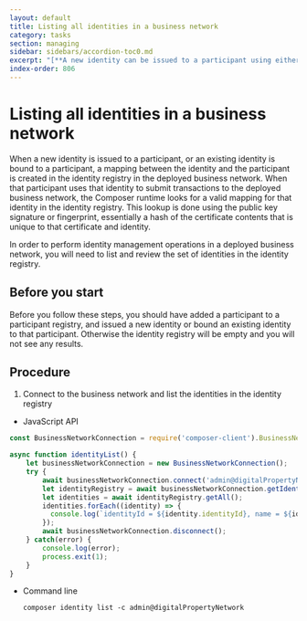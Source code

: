 ```yaml
---
layout: default
title: Listing all identities in a business network
category: tasks
section: managing
sidebar: sidebars/accordion-toc0.md
excerpt: "[**A new identity can be issued to a participant using either the API or the command line**](../managing/identity-issue.html). Once a new identity has been issued, the identity can then be used by the participant to interact with the business network in the context of that participant."
index-order: 806
---
```


# Listing all identities in a business network

When a new identity is issued to a participant, or an existing identity is bound to a
participant, a mapping between the identity and the participant is created in the identity
registry in the deployed business network. When that participant uses that identity to
submit transactions to the deployed business network, the Composer runtime looks for a
valid mapping for that identity in the identity registry. This lookup is done using
the public key signature or fingerprint, essentially a hash of the certificate contents
that is unique to that certificate and identity.

In order to perform identity management operations in a deployed business network, you
will need to list and review the set of identities in the identity registry.

## Before you start

Before you follow these steps, you should have added a participant to a participant
registry, and issued a new identity or bound an existing identity to that participant.
Otherwise the identity registry will be empty and you will not see any results.

## Procedure

1. Connect to the business network and list the identities in the identity registry
  * JavaScript API

  ```javascript
  const BusinessNetworkConnection = require('composer-client').BusinessNetworkConnection;

  async function identityList() {
      let businessNetworkConnection = new BusinessNetworkConnection();
      try {
          await businessNetworkConnection.connect('admin@digitalPropertyNetwork');
          let identityRegistry = await businessNetworkConnection.getIdentityRegistry();
          let identities = await identityRegistry.getAll();
          identities.forEach((identity) => {
            console.log(`identityId = ${identity.identityId}, name = ${identity.name}, state = ${identity.state}`);
          });
          await businessNetworkConnection.disconnect();
      } catch(error) {
          console.log(error);
          process.exit(1);
      }
  }
  ```
  * Command line

        composer identity list -c admin@digitalPropertyNetwork
